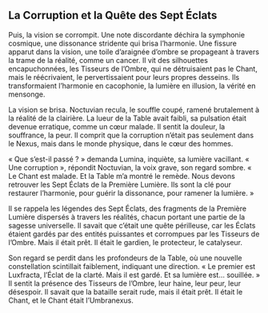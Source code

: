 ## La Corruption et la Quête des Sept Éclats

Puis, la vision se corrompit. Une note discordante déchira la symphonie cosmique, une dissonance stridente qui brisa l’harmonie. Une fissure apparut dans la vision, une toile d’araignée d’ombre se propageant à travers la trame de la réalité, comme un cancer. Il vit des silhouettes encapuchonnées, les Tisseurs de l’Ombre, qui ne détruisaient pas le Chant, mais le réécrivaient, le pervertissaient pour leurs propres desseins. Ils transformaient l’harmonie en cacophonie, la lumière en illusion, la vérité en mensonge.

La vision se brisa. Noctuvian recula, le souffle coupé, ramené brutalement à la réalité de la clairière. La lueur de la Table avait faibli, sa pulsation était devenue erratique, comme un cœur malade. Il sentit la douleur, la souffrance, la peur. Il comprit que la corruption n’était pas seulement dans le Nexus, mais dans le monde physique, dans le cœur des hommes.

« Que s’est-il passé ? » demanda Lumina, inquiète, sa lumière vacillant. « Une corruption », répondit Noctuvian, la voix grave, son regard sombre. « Le Chant est malade. Et la Table m’a montré le remède. Nous devons retrouver les Sept Éclats de la Première Lumière. Ils sont la clé pour restaurer l’harmonie, pour guérir la dissonance, pour ramener la lumière. »

Il se rappela les légendes des Sept Éclats, des fragments de la Première Lumière dispersés à travers les réalités, chacun portant une partie de la sagesse universelle. Il savait que c’était une quête périlleuse, car les Éclats étaient gardés par des entités puissantes et corrompues par les Tisseurs de l’Ombre. Mais il était prêt. Il était le gardien, le protecteur, le catalyseur.

Son regard se perdit dans les profondeurs de la Table, où une nouvelle constellation scintillait faiblement, indiquant une direction. « Le premier est Luxfracta, l’Éclat de la clarté. Mais il est gardé. Et sa lumière est… souillée. » Il sentit la présence des Tisseurs de l’Ombre, leur haine, leur peur, leur désespoir. Il savait que la bataille serait rude, mais il était prêt. Il était le Chant, et le Chant était l’Umbranexus.
